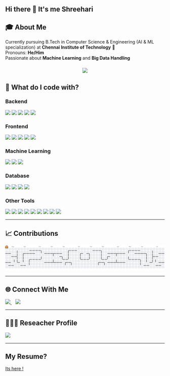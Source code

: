 ## Hi there 👋 It's me Shreehari

## 🎓 About Me

Currently pursuing B.Tech in Computer Science & Engineering (AI & ML specialization) at **Chennai Institute of Technology**  🏫  
Pronouns: **He/Him**  
Passionate about **Machine Learning** and **Big Data Handling**

###
<div align="center">
  <img height="150" src="https://media.giphy.com/media/M9gbBd9nbDrOTu1Mqx/giphy.gif"  />
</div>

## 🧠 What do I code with?

### Backend
<div>
  <img src="https://cdn.jsdelivr.net/gh/devicons/devicon/icons/python/python-original.svg" height="40" />
  <img src="https://cdn.jsdelivr.net/gh/devicons/devicon/icons/c/c-original.svg" height="40" />
  <img src="https://cdn.jsdelivr.net/gh/devicons/devicon/icons/cplusplus/cplusplus-original.svg" height="40" />
  <img src="https://cdn.jsdelivr.net/gh/devicons/devicon/icons/java/java-original.svg" height="40" />
  <img src="https://cdn.jsdelivr.net/gh/devicons/devicon/icons/kotlin/kotlin-original.svg" height="40" />
</div>

### Frontend
<div>
  <img src="https://cdn.jsdelivr.net/gh/devicons/devicon/icons/html5/html5-original.svg" height="40" />
  <img src="https://cdn.jsdelivr.net/gh/devicons/devicon/icons/css3/css3-original.svg" height="40" />
  <img src="https://cdn.jsdelivr.net/gh/devicons/devicon/icons/javascript/javascript-original.svg" height="40" />
  <img src="https://cdn.jsdelivr.net/gh/devicons/devicon/icons/nextjs/nextjs-original.svg" height="40" />
  <img src="https://cdn.jsdelivr.net/gh/devicons/devicon/icons/svelte/svelte-original.svg" height="40" />
</div>

### Machine Learning
<div>
  <img src="https://cdn.jsdelivr.net/gh/devicons/devicon/icons/tensorflow/tensorflow-original.svg" height="40" />
  <img src="https://cdn.jsdelivr.net/gh/devicons/devicon/icons/scikitlearn/scikitlearn-original.svg" height="40" />
  <img src="https://cdn.jsdelivr.net/gh/devicons/devicon/icons/opencv/opencv-original.svg" height="40" />
</div>

### Database
<div>
  <img src="https://cdn.jsdelivr.net/gh/devicons/devicon/icons/mysql/mysql-original.svg" height="40" />
  <img src="https://cdn.jsdelivr.net/gh/devicons/devicon/icons/postgresql/postgresql-original.svg" height="40" />
  <img src="https://cdn.jsdelivr.net/gh/devicons/devicon/icons/mongodb/mongodb-original.svg" height="40" />
  <img src="https://cdn.jsdelivr.net/gh/devicons/devicon/icons/firebase/firebase-plain.svg" height="40" />
</div>

### Other Tools
<div>
  <img src="https://cdn.jsdelivr.net/gh/devicons/devicon/icons/git/git-original.svg" height="40" />
  <img src="https://cdn.jsdelivr.net/gh/devicons/devicon/icons/linux/linux-original.svg" height="40" />
  <img src="https://cdn.jsdelivr.net/gh/devicons/devicon/icons/vim/vim-original.svg" height="40" />
  <img src="https://cdn.jsdelivr.net/gh/devicons/devicon/icons/jupyter/jupyter-original.svg" height="40" />
  <img src="https://cdn.jsdelivr.net/gh/devicons/devicon/icons/anaconda/anaconda-original.svg" height="40" />
  <img src="https://cdn.jsdelivr.net/gh/devicons/devicon/icons/amazonwebservices/amazonwebservices-original-wordmark.svg" height="40" />
  <img src="https://cdn.jsdelivr.net/gh/devicons/devicon/icons/arduino/arduino-original.svg" height="40" />
  <img src="https://cdn.jsdelivr.net/gh/devicons/devicon/icons/graphql/graphql-plain.svg" height="40" />
  <img src="https://cdn.jsdelivr.net/gh/devicons/devicon/icons/blender/blender-original.svg" height="40" />
</div>

---

## 📈 Contributions
<picture>
  <source media="(prefers-color-scheme: dark)" srcset="https://raw.githubusercontent.com/hari-shreehari/hari-shreehari/output/pacman-contribution-graph-dark.svg">
  <source media="(prefers-color-scheme: light)" srcset="https://raw.githubusercontent.com/hari-shreehari/hari-shreehari/output/pacman-contribution-graph.svg">
  <img alt="Pac-Man contribution graph" src="https://raw.githubusercontent.com/hari-shreehari/hari-shreehari/output/pacman-contribution-graph.svg">
</picture>

---

## 🌐 Connect With Me

<p align="left">
  <a href="https://www.linkedin.com/in/shreeharis-754blue/" target="blank">
    <img src="https://cdn.jsdelivr.net/gh/devicons/devicon/icons/linkedin/linkedin-original.svg" height="40" />
  </a>
  &nbsp;&nbsp;
  <a href="mailto:shreehari754@gmail.com" target="blank">
    <img src="https://img.icons8.com/?size=100&id=ZsqwnJaWUi9o&format=png" height="40" />
  </a>
</p>

---

## 👨🏻‍🏫 Reseacher Profile

<p align="left">
  <a href="https://ieeexplore.ieee.org/author/135570012552195" target="blank">
    <img src="https://brand-experience.ieee.org/wp-content/uploads/2016/12/LogoTest-e1481836752230.png" height="40" />
  </a>
</p>

---

## My Resume? 
[Its here !](https://github.com/user-attachments/files/21004794/SHREEHARI_S_Resume.pdf)
